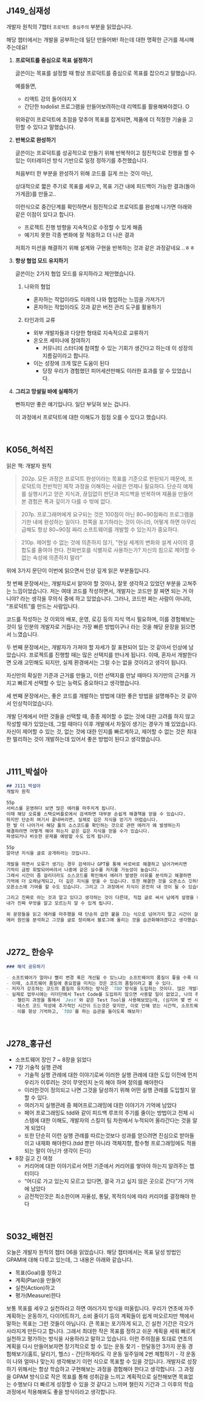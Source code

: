 ## J149_심재성

개발자 원칙의 7챕터 `프로덕트 중심주의` 부분을 읽었습니다.

해당 챕터에서는 개발을 공부하는데 일단 만들어봐! 하는데 대한 명확한 근거를 제시해주는데요!

1. **프로덕트를 중심으로 목표 설정하기**
    
    글쓴이는 목표를 설정할 때 항상 프로덕트를 중심으로 목표를 잡으라고 말했습니다. 
    
    예를들면,
    
    - 리액트 강의 들어야지 X
    - 간단한 todolist 프로그램을 만들어보려하는데 리액트를 활용해봐야겠다. O
    
    위와같이 프로덕트에 초점을 맞추어 목표를 잡게되면, 제품에 더 적정한 기술을 고민할 수 있다고 말했습니다.
    
2. **반복으로 완성하기**
    
    글쓴이는 프로덕트를 성공적으로 만들기 위해 반복적이고 점진적으로 진행을 할 수 있는 이터레이션 방식 기반으로 일정 정하기를 추천했습니다.
    
    처음부터 한 부분을 완성하기 위해 코드를 길게 쓰는 것이 아닌,
    
    상대적으로 짧은 주기로 목표를 세우고, 목표 기간 내에 피드백이 가능한 결과(돌아가게끔)를 만들고.. 
    
    이런식으로 중간단계를 확인하면서 점진적으로 프로덕트를 완성해 나가면 아래와 같은 이점이 있다고 합니다.
    
    - 프로젝트 진행 방향을 지속적으로 수정할 수 있게 해줌
    - 예기치 못한 각종 변화에 잘 적응하고 더 나은 결과
    
    저희가 미션을 해결하기 위해 설계와 구현을 반복하는 것과 같은 과정같네요 ..ㅎㅎ
    
3. **항상 협업 모드 유지하기**
    
    글쓴이는 2가지 협업 모드를 유지하라고 제안했습니다.
    
    1. 나와의 협업
        - 혼자하는 작업이라도 미래의 나와 협업하는 느낌을 가져가기
        - 혼자하는 작업이라도 깃과 같은 버전 관리 도구를 활용하기
    
    1. 타인과의 교류
        - 외부 개발자들과 다양한 형태로 지속적으로 교류하기
        - 온오프 세미나에 참여하기
            - 커뮤니티 스터디에 참여할 수 있는 기회가 생긴다고 하는데 이 성장의 지름길이라고 합니다.
        - 이는 성장에 크게 많은 도움이 된다
            - 당장 우리가 경험했던 피어세션만해도 이러한 효과를 알 수 있었습니다.
        
4. **그리고 망설일 바에 실패하기**
    
    뻔하지만 좋은 얘기입니다. 일단 부딪혀 보는 겁니다.
    
    이 과정에서 프로덕트에 대한 이해도가 점점 오를 수 있다고 했습니다.

<br/>
    

## K056_허석진

읽은 책: 개발자 원칙

> 202p. 모든 과정은 프로덕트 완성이라는 목표를 기준으로 판된되기 때문에, 프로덕트의 전반적인 제작 과정을 이해하는 사람은 언제나 필요하다.
단순히 예제를 실행시키고 얻은 지식과, 끊임없이 판단과 피드백을 반복하며 제품을 만들어본 경험은 폭과 깊이가 다를 수 밖에 없다.
> 

> 207p. 프로그래머에게 요구되는 것은 100점이 아닌 80\~90점짜리 프로그램을 기한 내에 완성하는 일이다.
한쪽을 포기하라는 것이 아니라, 어떻게 하면 아무리 급해도 항상 80\~90점 짜리 소프트웨어를 개발할 수 있는지가 중요하다.
> 

> 210p. 제어할 수 없는 것에 의존하지 않기, "현실 세계의 변화와 설계 사이의 결합도를 줄여야 한다. 전화번호를 식별자로 사용하는가? 자신의 힘으로 제어할 수 없는 속성에 의존하지 말라”
> 

위에 3가지 문단이 이번에 읽으면서 인상 깊게 읽은 부분들입니다.

첫 번째 문장에서는, 개발자로서 알아야 할 것이나, 잘못 생각하고 있었던 부분을 고쳐주는 느낌이었습니다.
저는 여태 코드를 작성하면서, 개발자는 코드만 잘 짜면 되는 거 아니야? 라는 생각을 무의식 중에 하고 있었습니다.  그러나, 코드만 짜는 사람이 아니라,  “프로덕트”를 만드는 사람입니다.

코드를 작성하는 것 이외의 배포, 운영, 로깅 등의 지식 역시 필요하며, 이를 경험해보는 것이 일 인분의 개발자로 거듭나는 가장 빠른 방법이구나 라는 것을 해당 문장을 읽으면서 느꼈습니다.

두 번째 문장에서는, 개발자가 가져야 할 자세가 잘 표현되어 있는 것 같아서 인상에 남았습니다.
프로젝트를 진행할 때는 많은 선택지를 만나게 됩니다. 이때, 혼자서 개발한다면 오래 고민해도 되지만, 실제 환경에서는 그럴 수는 없을 것이라고 생각이 됩니다.

자신만의 확실한 기준과 근거를 만들고, 이런 선택지를 만날 때마다 자기만의 근거를 가지고 빠르게 선택할 수 있는 능력도 중요하다고 생각했습니다.

세 번째 문장에서는, 좋은 코드를 개발하는 방법에 대한 좋은 방법을 설명해주는 것 같아서 인상적이었습니다.

개발 단계에서 어떤 것들을 선택할 때, 종종 제어할 수 없는 것에 대한 고려를 하지 않고 작성할 때가 있었는데, 그럴 때마다 이후 개발에서 차질이 생기는 경우가 꽤 있었습니다.
자신이 제어할 수 있는 것, 없는 것에 대한 인지를 빠르게하고, 제어할 수 없는 것은 최대한 멀리하는 것이 개발하는데 있어서 좋은 방법이 된다고 생각했습니다.


<br/>
  

## **J111_박설아**

```markdown
## J111 박설아
개발자 원칙

55p
서비스를 운영하다 보면 많은 에러를 마주치게 됩니다. 
이때 해당 오류를 스택오버플로에서 검색하면 대부분 손쉽게 해결책을 얻을 수 있습니다. 
하지만 단순히 여기서 끝내버리면, 실제로 깊은 지식을 얻기가 어렵습니다.
한 발 더 나아가서 해당 툴의 소스코드를 확인하는 것으로 관련 에러가 왜 발생하는지 
해결하려면 어떻게 해야 하는지 같은 깊은 지식을 얻을 수가 있습니다. 
파생되거나 비슷한 문제를 예방할 수도 있게 됩니다.

55p
알아낸 지식을 글로 공개하라는 것입니다.

개발을 하면서 오류가 생기는 경우 검색이나 GPT를 통해 바로바로 해결하고 넘어가버리면 
기억이 금방 휘발되어버려서 나중에 같은 실수를 저지를 가능성이 높습니다.
그래서 시간이 좀 걸리더라도 소스코드를 확인해서 에러가 발생한 이유를 분석하고 해결하면
기억에 더 오래남게되고, 더 깊은 지식을 얻을 수 있습니다. 또한 해결한 것을 오픈소스 깃허브에 제출하면
오픈소스에 기여를 할 수도 있습니다. 그리고 그 과정에서 지식이 온전히 내 것이 될 수 있습니다.

그리고 진짜로 아는 것과 알고 있다고 생각하는 것이 다른데, 직접 글로 써서 남에게 설명을 하려고 하다보면
내가 진짜 무엇을 알고 모르는지 알 수 있게 됩니다.

위 문장들을 읽고 에러를 마주했을 때 단순히 급한 불을 끄는 식으로 넘어가지 말고 시간이 걸리더라도
에러 원인을 분석하고 그것을 글로 정리해서 블로그에 올리는 것을 습관화해야겠다고 생각했습니다.
```


<br/>
    

## J272_ 한승우

```markdown
### 해석 공유하기

- 소프트웨어가 얼마나 빨리 변경 혹은 개선될 수 있느냐는 소프트웨어의 품질이 좋을 수록 더 민첩성을 띄게된다.
- 이때, 소프트웨어 품질에 중요함을 미치는 것은 코드의 품질이라고 볼 수 있다.
- 저자가 강조하는 코드의 품질의 유지하는 방식은 `TDD`방식을 도입하는 것이다. 많은 개발자들이 테스트 코드를 작성할 시간이 없다는 핑계를 대며 스스로 코드의 품질을 깎고 있다.
- 실제로 업무시에는 리더단에서 Test Code를 도입하지 않으면 사용할 일이 없었고, 나의 주도로 프로젝트를 진행했을 때에도, 테스트 코드 작성을 무시하였다.
  - 챌린지 과정을 통해서 `Jest`와 같은 Test Tool을 사용해보았는데, (심지어 몇 번 사용했었던 Nest.js에서는 import가 되어있는 라이브러리이다.)
  - 테스트 코드 작성에 추가적인 시간이 드는것은 맞지만, 이로 인해 얻는 시간적, 소프트웨어 품질적 이득은 이를 훨씬 능가한다.
  - 이를 항상 기억하고, `TDD`를 하는 습관을 들이도록 해보자!
```


<br/>
    

## J278_홍규선

- 소프트웨어 장인 7 ~ 8장을 읽었다
- 7장 기술적 실행 관례
    - 기술적 실행 관례에 대한 이야기로써 이러한 실행 관례에 대한 도입 이전에 먼저 우리가 이루려는 것이 무엇인지 논의 해야 하며 정의를 해야한다
    - 이러한것이 정의되고 나면 그것을 달성하기 위해 어떤 실행 관례를 도입할지 말할 수 있다.
    - 여러가지 실행관례 중 페어프로그래밍에 대한 이야기가 기억에 남았다
    - 페어 프로그래밍도 tdd와 같이 피드백 루프의 주기를 줄이는 방법이고 전체 시스템에 대한 이해도, 개발자의 스킬이 팀 차원에서 누적되어 올라간다는 것을 알게 되었다
    - 또한 단순히 이런 실행 관례를 따르는것보다 성과를 얻으려면 진심으로 받아들이고 내재화  해야한다.(tdd 뿐만 아니라 객체지향, 함수형 프로그래밍에도 적용되는 말이 아닌가 생각이 든다)
- 8장 길고 긴 여정
    - 커리어에 대한 이야기로서 어떤 기준에서 커리어를 쌓아야 하는지 알려주는 챕터이다
    - “어디로 가고 있는지 모르고 있다면, 결국 가고 싶지 않은 곳으로 간다”가 기억에 남았다
    - 금전적인것은 최소한이며 자율성, 통달, 목적의식에 따라 커리어를 결정해야 한다



<br/>
    

## S032_배현진

오늘은 개발자 원칙의 챕터 06을 읽었습니다.
해당 챕터에서는 목표 달성 방법인 GPAM에 대해 다루고 있는데, 그 내용은 아래와 같습니다.

- 목표(Goal)를 정하고
- 계획(Plan)을 만들어
- 실천(Action)하고
- 평가(Measure)한다

보통 목표를 세우고 실천하라고 하면 여러가지 방식을 떠올립니다. 우리가 연초에 자주 계획하는 운동하기, 다이어트하기, 소비 줄이기 등의 계획들이 쉽게 떠오르지만 책에서 말하는 목표는 그런 것들이 아닙니다.
큰 목표는 포기하게 되고, 긴 실천 기간은 각오가 사라지게 만든다고 합니다. 그래서 최대한 작은 목표를 정하고 쉬운 계획을 세워 빠르게 실천하고 평가하는 방식을 사용하라고 말하고 있습니다.
이런 주의점을 토대로 연초의 계획을 다시 만들어보자면 장기적으로 할 수 있는 운동 찾기 - 한달동안 3가지 운동 경험해보기(홈트, 달리기, 헬스) - 간단하게라도 각 운동 일주일에 2번 체험하기 - 각 운동이 나와 얼마나 맞는지 생각해보기 이런 식으로 목표할 수 있을 것입니다. 
개발자로 성장하기 위해서는 항상 학습하고 구현해보는 과정을 경험해야 한다고 생각합니다. 그 과정을 GPAM 방식으로 작은 목표를 통해 성취감을 느끼고 계획적으로 실천해보면 목표없는 수행보다 더 빠르게 성장할 수 있을 것 같다고 느끼며 챌린지 기간과 그 이후의 학습 과정에서 적용해봐도 좋을 방식이라고 생각합니다.
